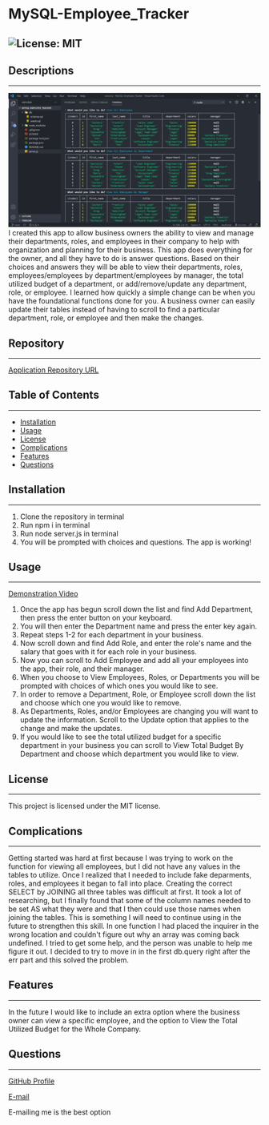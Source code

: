 # MySQL-Employee_Tracker
![License: MIT](https://img.shields.io/badge/License-MIT-Red.svg)
---
## Descriptions
---
![Screenshot](./assets/images/Screenshot.png)
I created this app to allow business owners the ability to view and manage their departments, roles, and employees in their company to help with organization and planning for their business. This app does everything for the owner, and all they have to do is answer questions. Based on their choices and answers they will be able to view their departments, roles, employees/employees by department/employees by manager, the total utilized budget of a department, or add/remove/update any department, role, or employee. I learned how quickly a simple change can be when you have the foundational functions done for you. A business owner can easily update their tables instead of having to scroll to find a particular department, role, or employee and then make the changes. 
## Repository
---
[Application Repository URL](https://github.com/cmcunningham27/MySQL-Employee_Tracker)
## Table of Contents
---
- [Installation](#installation)
- [Usage](#usage)
- [License](#license)
- [Complications](#complications)
- [Features](#features)
- [Questions](#questions)
## Installation
---
1. Clone the repository in terminal
2. Run npm i in terminal
3. Run node server.js in terminal
4. You will be prompted with choices and questions. The app is working!
## Usage
---
[Demonstration Video](https://drive.google.com/file/d/1OLk0wcnwWe39vT8kUodMGEwwfP-Mew5g/view)
1. Once the app has begun scroll down the list and find Add Department, then press the enter button on your keyboard.
2. You will then enter the Department name and press the enter key again. 
3. Repeat steps 1-2 for each department in your business.
4. Now scroll down and find Add Role, and enter the role's name and the salary that goes with it for each role in your business.
5. Now you can scroll to Add Employee and add all your employees into the app, their role, and their manager.
6. When you choose to View Employees, Roles, or Departments you will be prompted with choices of which ones you would like to see.
7. In order to remove a Department, Role, or Employee scroll down the list and choose which one you would like to remove.
8. As Departments, Roles, and/or Employees are changing you will want to update the information. Scroll to the Update option that applies to the change and make the updates.
9. If you would like to see the total utilized budget for a specific department in your business you can scroll to View Total Budget By Department and choose which department you would like to view.
## License
---
This project is licensed under the MIT license.

## Complications
---
Getting started was hard at first because I was trying to work on the function for viewing all employees, but I did not have any values in the tables to utilize. Once I realized that I needed to include fake deparments, roles, and employees it began to fall into place. 
Creating the correct SELECT by JOINING all three tables was difficult at first. It took a lot of researching, but I finally found that some of the column names needed to be set AS what they were and that I then could use those names when joining the tables. This is something I will need to continue using in the future to strengthen this skill.
In one function I had placed the inquirer in the wrong location and couldn't figure out why an array was coming back undefined. I tried to get some help, and the person was unable to help me figure it out. I decided to try to move in in the first db.query right after the err part and this solved the problem. 
## Features
---
In the future I would like to include an extra option where the business owner can view a specific employee, and the option to View the Total Utilized Budget for the Whole Company.
## Questions
---
[GitHub Profile](https://github.com/cmcunningham27)

[E-mail](mailto:sttepstutoring@yahoo.com)

E-mailing me is the best option
